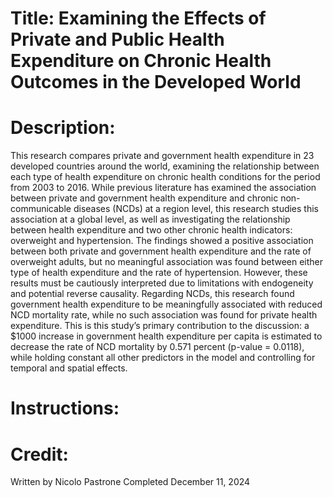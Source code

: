 # Title: Examining the Effects of Private and Public Health Expenditure on Chronic Health Outcomes in the Developed World

# Description:
This research compares private and government health expenditure in 23 developed countries around the world, examining the relationship between each type of health expenditure on chronic health conditions for the period from 2003 to 2016. While previous literature has examined the association between private and government health expenditure and chronic non-communicable diseases (NCDs) at a region level, this research studies this association at a global level, as well as investigating the relationship between health expenditure and two other chronic health indicators: overweight and hypertension. The findings showed a positive association between both private and government health expenditure and the rate of overweight adults, but no meaningful association was found between either type of health expenditure and the rate of hypertension. However, these results must be cautiously interpreted due to limitations with endogeneity and potential reverse causality. Regarding NCDs, this research found government health expenditure to be meaningfully associated with reduced NCD mortality rate, while no such association was found for private health expenditure. This is this study’s primary contribution to the discussion: a $1000 increase in government health expenditure per capita is estimated to decrease the rate of NCD mortality by 0.571 percent (p-value = 0.0118), while holding constant all other predictors in the model and controlling for temporal and spatial effects.



# Instructions:

# Credit:
Written by Nicolo Pastrone
Completed December 11, 2024

